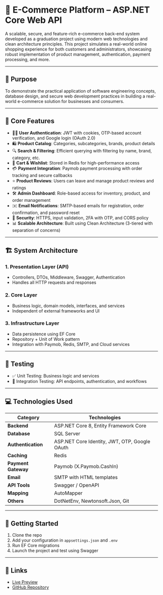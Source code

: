 # 🛒 E-Commerce Platform – ASP.NET Core Web API

A scalable, secure, and feature-rich e-commerce back-end system developed as a graduation project using modern web technologies and clean architecture principles. This project simulates a real-world online shopping experience for both customers and administrators, showcasing robust implementation of product management, authentication, payment processing, and more.

---

## 📌 Purpose

To demonstrate the practical application of software engineering concepts, database design, and secure web development practices in building a real-world e-commerce solution for businesses and consumers.

---

## 🧩 Core Features

- 🧑‍💻 **User Authentication**: JWT with cookies, OTP-based account verification, and Google login (OAuth 2.0)
- 🛍️ **Product Catalog**: Categories, subcategories, brands, product details
- 🔍 **Search & Filtering**: Efficient querying with filtering by name, brand, category, etc.
- 🛒 **Cart & Wishlist**: Stored in Redis for high-performance access
- 💳 **Payment Integration**: Paymob payment processing with order tracking and secure callbacks
- ⭐ **Product Reviews**: Users can leave and manage product reviews and ratings
- 🛠️ **Admin Dashboard**: Role-based access for inventory, product, and order management
- ✉️ **Email Notifications**: SMTP-based emails for registration, order confirmation, and password reset
- 🔐 **Security**: HTTPS, input validation, 2FA with OTP, and CORS policy
- 📊 **Scalable Architecture**: Built using Clean Architecture (3-tiered with separation of concerns)

---

## 🏗️ System Architecture

### 1. **Presentation Layer (API)**
- Controllers, DTOs, Middleware, Swagger, Authentication
- Handles all HTTP requests and responses

### 2. **Core Layer**
- Business logic, domain models, interfaces, and services
- Independent of external frameworks and UI

### 3. **Infrastructure Layer**
- Data persistence using EF Core
- Repository + Unit of Work pattern
- Integration with Paymob, Redis, SMTP, and Cloud services

---

## 🧪 Testing

- ✅ Unit Testing: Business logic and services
- 🔄 Integration Testing: API endpoints, authentication, and workflows

---

## 💻 Technologies Used

| Category | Technologies |
|---------|--------------|
| **Backend** | ASP.NET Core 8, Entity Framework Core |
| **Database** | SQL Server |
| **Authentication** | ASP.NET Core Identity, JWT, OTP, Google OAuth |
| **Caching** | Redis |
| **Payment Gateway** | Paymob (X.Paymob.CashIn) |
| **Email** | SMTP with HTML templates |
| **API Tools** | Swagger / OpenAPI |
| **Mapping** | AutoMapper |
| **Others** | DotNetEnv, Newtonsoft.Json, Git |

---

## 🚀 Getting Started

1. Clone the repo
2. Add your configuration in `appsettings.json` and `.env`
3. Run EF Core migrations
4. Launch the project and test using Swagger

---

## 🔗 Links

- [Live Preview](https://graduation-project-smarket.vercel.app/)
- [GitHub Repository](https://github.com/WalidTawfik1/EcommerceGraduation)
